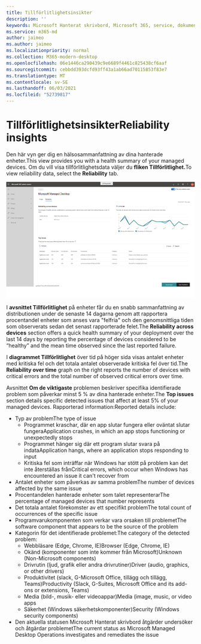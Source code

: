 ```yaml
---
title: Tillförlitlighetsinsikter
description: ''
keywords: Microsoft Hanterat skrivbord, Microsoft 365, service, dokumentation
ms.service: m365-md
author: jaimeo
ms.author: jaimeo
ms.localizationpriority: normal
ms.collection: M365-modern-desktop
ms.openlocfilehash: 06e1446ca290439c9e6689f4461c825438cf6aaf
ms.sourcegitcommit: cebbdd393dcfd93ff43a1ab66ad70115853f83e7
ms.translationtype: MT
ms.contentlocale: sv-SE
ms.lasthandoff: 06/03/2021
ms.locfileid: "52739817"
---
```

# <a name="reliability-insights"></a><span data-ttu-id="03f19-103">Tillförlitlighetsinsikter</span><span class="sxs-lookup"><span data-stu-id="03f19-103">Reliability insights</span></span>

<span data-ttu-id="03f19-104">Den här vyn ger dig en hälsosammanfattning av dina hanterade enheter.</span><span class="sxs-lookup"><span data-stu-id="03f19-104">This view provides you with a health summary of your managed devices.</span></span> <span data-ttu-id="03f19-105">Om du vill visa tillförlitlighetsdata väljer du **fliken Tillförlitlighet.**</span><span class="sxs-lookup"><span data-stu-id="03f19-105">To view reliability data, select the **Reliability** tab.</span></span>


![Tillförlitlighetsfönster: Tillförlitlighet på enheter i det övre vänstra hörnet, tillförlitlighet över tid, diagram över övre högra hörnet, den översta problemtabellen längst ned.](../../media/insights_reliability.png)

<span data-ttu-id="03f19-108">I **avsnittet Tillförlitlighet** på enheter får du en snabb sammanfattning av distributionen under de senaste 14 dagarna genom att rapportera procentandel enheter som anses vara "felfria" och den genomsnittliga tiden som observerats sedan det senast rapporterade felet.</span><span class="sxs-lookup"><span data-stu-id="03f19-108">The **Reliability across devices** section offers a quick health summary of your deployment over the last 14 days by reporting the percentage of devices considered to be “healthy” and the mean time observed since the last reported failure.</span></span> 

 
<span data-ttu-id="03f19-109">I **diagrammet Tillförlitlighet** över tid på höger sida visas antalet enheter med kritiska fel och det totala antalet observerade kritiska fel över tid.</span><span class="sxs-lookup"><span data-stu-id="03f19-109">The **Reliability over time** graph on the right reports the number of devices with critical errors and the total number of observed critical errors over time.</span></span>

<span data-ttu-id="03f19-110">Avsnittet **Om de viktigaste** problemen beskriver specifika identifierade problem som påverkar minst 5 % av dina hanterade enheter.</span><span class="sxs-lookup"><span data-stu-id="03f19-110">The **Top issues** section details specific detected issues that affect at least 5% of your managed devices.</span></span> <span data-ttu-id="03f19-111">Rapporterad information:</span><span class="sxs-lookup"><span data-stu-id="03f19-111">Reported details include:</span></span>

- <span data-ttu-id="03f19-112">Typ av problem</span><span class="sxs-lookup"><span data-stu-id="03f19-112">The type of issue</span></span>
    - <span data-ttu-id="03f19-113">Programmet kraschar, där en app slutar fungera eller oväntat slutar fungera</span><span class="sxs-lookup"><span data-stu-id="03f19-113">Application crashes, in which an app stops functioning or unexpectedly stops</span></span>
    - <span data-ttu-id="03f19-114">Programmet hänger sig där ett program slutar svara på indata</span><span class="sxs-lookup"><span data-stu-id="03f19-114">Application hangs, where an application stops responding to input</span></span>
    - <span data-ttu-id="03f19-115">Kritiska fel som inträffar när Windows har stött på problem kan det inte återställas från</span><span class="sxs-lookup"><span data-stu-id="03f19-115">Critical errors, which occur when Windows has encountered an issue it can't recover from</span></span>
- <span data-ttu-id="03f19-116">Antalet enheter som påverkas av samma problem</span><span class="sxs-lookup"><span data-stu-id="03f19-116">The number of devices affected by the same issue</span></span>
- <span data-ttu-id="03f19-117">Procentandelen hanterade enheter som talet representerar</span><span class="sxs-lookup"><span data-stu-id="03f19-117">The percentage of managed devices that number represents</span></span>
- <span data-ttu-id="03f19-118">Det totala antalet förekomster av ett specifikt problem</span><span class="sxs-lookup"><span data-stu-id="03f19-118">The total count of occurrences of the specific issue</span></span>
- <span data-ttu-id="03f19-119">Programvarukomponenten som verkar vara orsaken till problemet</span><span class="sxs-lookup"><span data-stu-id="03f19-119">The software component that appears to be the source of the problem</span></span>
- <span data-ttu-id="03f19-120">Kategorin för det identifierade problemet:</span><span class="sxs-lookup"><span data-stu-id="03f19-120">The category of the detected problem:</span></span>
    - <span data-ttu-id="03f19-121">Webbläsare (Edge, Chrome, IE)</span><span class="sxs-lookup"><span data-stu-id="03f19-121">Browser (Edge, Chrome, IE)</span></span>
    - <span data-ttu-id="03f19-122">Okänd (komponenter som inte kommer från Microsoft)</span><span class="sxs-lookup"><span data-stu-id="03f19-122">Unknown (Non-Microsoft components)</span></span>
    - <span data-ttu-id="03f19-123">Drivrutin (ljud, grafik eller andra drivrutiner)</span><span class="sxs-lookup"><span data-stu-id="03f19-123">Driver (audio, graphics, or other drivers)</span></span>
    - <span data-ttu-id="03f19-124">Produktivitet (slack, G-Microsoft Office, tillägg och tillägg, Teams)</span><span class="sxs-lookup"><span data-stu-id="03f19-124">Productivity (Slack, G-Suites, Microsoft Office and its add-ons or extensions, Teams)</span></span>
    - <span data-ttu-id="03f19-125">Media (bild-, musik- eller videoappar)</span><span class="sxs-lookup"><span data-stu-id="03f19-125">Media (image, music, or video apps</span></span>
    - <span data-ttu-id="03f19-126">Säkerhet (Windows säkerhetskomponenter)</span><span class="sxs-lookup"><span data-stu-id="03f19-126">Security (Windows security components)</span></span>
- <span data-ttu-id="03f19-127">Den aktuella statusen Microsoft Hanterat skrivbord åtgärder undersöker och åtgärdar problemet</span><span class="sxs-lookup"><span data-stu-id="03f19-127">The current status as Microsoft Managed Desktop Operations investigates and remediates the issue</span></span>

